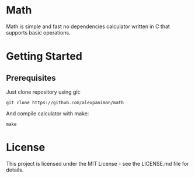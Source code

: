 # Math

Math is simple and fast no dependencies calculator written in C that supports basic operations.

# Getting Started

## Prerequisites

Just clone repository using git:
```
git clone https://github.com/alexpaniman/math
```

And compile calculator with make:
```
make
```

# License

This project is licensed under the MIT License - see the LICENSE.md file for details.

